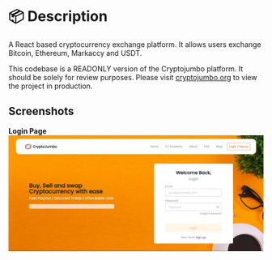 # 📦 Description

A React based cryptocurrency exchange platform. It allows users exchange Bitcoin, Ethereum, Markaccy and USDT.

This codebase is a READONLY version of the Cryptojumbo platform. It should be solely for review purposes. Please visit [cryptojumbo.org](https://cryptojumbo.org) to view the project in production.

## Screenshots

**Login Page**
![Cryptojumbo Login](https://github.com/Pattygeek/Cryptojumbo/blob/main/docs/images/CJ-login.jpg)